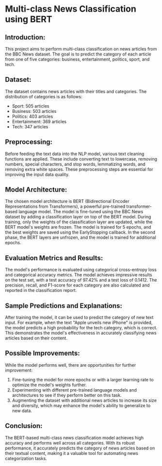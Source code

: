 # Multi-class News Classification using BERT

## Introduction:
This project aims to perform multi-class classification on news articles from the BBC News dataset. The goal is to predict the category of each article from one of five categories: business, entertainment, politics, sport, and tech.

## Dataset:
The dataset contains news articles with their titles and categories. The distribution of categories is as follows:
- Sport: 505 articles
- Business: 503 articles
- Politics: 403 articles
- Entertainment: 369 articles
- Tech: 347 articles

## Preprocessing:
Before feeding the text data into the NLP model, various text cleaning functions are applied. These include converting text to lowercase, removing numbers, special characters, and stop words, lemmatizing words, and removing extra white spaces. These preprocessing steps are essential for improving the input data quality.

## Model Architecture:
The chosen model architecture is BERT (Bidirectional Encoder Representations from Transformers), a powerful pre-trained transformer-based language model. The model is fine-tuned using the BBC News dataset by adding a classification layer on top of the BERT model. During training, only the weights of the classification layer are updated, while the BERT model's weights are frozen. The model is trained for 5 epochs, and the best weights are saved using the EarlyStopping callback. In the second phase, the BERT layers are unfrozen, and the model is trained for additional epochs.

## Evaluation Metrics and Results:
The model's performance is evaluated using categorical cross-entropy loss and categorical accuracy metrics. The model achieves impressive results on the test set, with a test accuracy of 97.42% and a test loss of 0.1412. The precision, recall, and F1-score for each category are also calculated and reported in the classification report.

## Sample Predictions and Explanations:
After training the model, it can be used to predict the category of new text input. For example, when the text "Apple unveils new iPhone" is provided, the model predicts a high probability for the tech category, which is correct. This demonstrates the model's effectiveness in accurately classifying news articles based on their content.

## Possible Improvements:
While the model performs well, there are opportunities for further improvement:

1. Fine-tuning the model for more epochs or with a larger learning rate to optimize the model's weights further.
2. Experimenting with different pre-trained language models and architectures to see if they perform better on this task.
3. Augmenting the dataset with additional news articles to increase its size and diversity, which may enhance the model's ability to generalize to new data.

## Conclusion:
The BERT-based multi-class news classification model achieves high accuracy and performs well across all categories. With its robust performance, it accurately predicts the category of news articles based on their textual content, making it a valuable tool for automating news categorization tasks.
